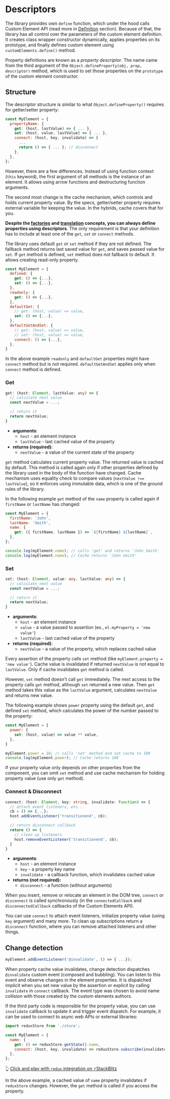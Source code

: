 # Descriptors

The library provides own `define` function, which under the hood calls Custom Element API (read more in [Definition](./definition.md) section). Because of that, the library has all control over the parameters of the custom element definition. It creates class wrapper constructor dynamically, applies properties on its prototype, and finally defines custom element using `customElements.define()` method.

Property definitions are known as a *property descriptor*. The name came from the third argument of the `Object.defineProperty(obj, prop, descriptor)` method, which is used to set those properties on the `prototype` of the custom element constructor.

## Structure

The descriptor structure is similar to what `Object.defineProperty()` requires for getter/setter property:

```javascript
const MyElement = {
  propertyName: {
    get: (host, lastValue) => { ... },
    set: (host, value, lastValue) => { ... },
    connect: (host, key, invalidate) => {
      ...
      return () => { ... }; // disconnect
    },
  },
};
```

However, there are a few differences. Instead of using function context (`this` keyword), the first argument of all methods is the instance of an element. It allows using arrow functions and destructuring function arguments.

The second most change is the cache mechanism, which controls and holds current property value. By the specs, getter/setter property requires external variable for keeping the value. In the hybrids, cache covers that for you.

**Despite the [factories](factories.md) and [translation](translation.md) concepts, you can always define properties using descriptors**. The only requirement is that your definition has to include at least one of the `get`, `set` or `connect` methods. 

The library uses default `get` or `set` method if they are not defined. The fallback method returns last saved value for `get`, and saves passed value for `set`. If `get` method is defined, `set` method does not fallback to default. It allows creating read-only property.

```javascript
const MyElement = {
  defined: {
    get: () => {...},
    set: () => {...},
  },
  readonly: {
    get: () => {...},
  },
  defaultGet: {
    // get: (host, value) => value,
    set: () => {...},
  },
  defaultGetAndSet: {
    // get: (host, value) => value,
    // set: (host, value) => value,
    connect: () => {...},
  },
}
```

In the above example `readonly` and `defaultGet` properties might have `connect` method but is not required. `defaultGetAndSet` applies only when `connect` method is defined.

### Get

```typescript
get: (host: Element, lastValue: any) => {
  // calculate next value
  const nextValue = ...;

  // return it
  return nextValue;
}
```

* **arguments**:
  * `host` - an element instance
  * `lastValue` - last cached value of the property
* **returns (required)**:
  * `nextValue` - a value of the current state of the property

`get` method calculates current property value. The returned value is cached by default. This method is called again only if other properties defined by the library used in the body of the function have changed. Cache mechanism uses equality check to compare values (`nextValue !== lastValue`), so it enforces using immutable data, which is one of the ground rules of the library.

In the following example `get` method of the `name` property is called again if `firstName` or `lastName` has changed:

```javascript
const MyElement = {
  firstName: 'John',
  lastName: 'Smith',
  name: {
    get: ({ firstName, lastName }) => `${firstName} ${lastName}`,
  },
};

console.log(myElement.name); // calls 'get' and returns 'John Smith'
console.log(myElement.name); // Cache returns 'John Smith'
```

### Set

```typescript
set: (host: Element, value: any, lastValue: any) => {
  // calculate next value
  const nextValue = ...;

  // return it
  return nextValue;
}
```

* **arguments**:
  * `host` - an element instance
  * `value` - a value passed to assertion (ex., `el.myProperty = 'new value'`)
  * `lastValue` - last cached value of the property
* **returns (required)**: 
  * `nextValue` - a value of the property, which replaces cached value

Every assertion of the property calls `set` method (like `myElement.property = 'new value'`). Cache value is invalidated if returned `nextValue` is not equal to `lastValue`. Only if cache invalidates `get` method is called. 

However, `set` method doesn't call `get` immediately. The next access to the property calls `get` method, although `set` returned a new value. Then `get` method takes this value as the `lastValue` argument, calculates `nextValue` and returns new value.

The following example shows `power` property using the default `get`, and defined `set` method, which calculates the power of the number passed to the property:

```javascript
const MyElement = {
  power: {
    set: (host, value) => value ** value,
  },
}

myElement.power = 10; // calls 'set' method and set cache to 100
console.log(myElement.power); // Cache returns 100
```

If your property value only depends on other properties from the component, you can omit `set` method and use cache mechanism for holding property value (use only `get` method).

### Connect & Disconnect

```typescript
connect: (host: Element, key: string, invalidate: Function) => {
  // attach event listeners, etc...
  cb = () => {...};
  host.addEventListener('transitionend', cb);

  // return disconnect callback
  return () => {
    // clean up listeners
    host.removeEventListener('transitionend', cb);
  }
}
```

* **arguments**:
  * `host` - an element instance
  * `key` - a property key name
  * `invalidate` - a callback function, which invalidates cached value
* **returns (not required):**
  * `disconnect` - a function (without arguments)

When you insert, remove or relocate an element in the DOM tree, `connect` or `disconnect` is called synchronously (in the `connectedCallback` and `disconnectedCallback` callbacks of the Custom Elements API).

You can use `connect` to attach event listeners, initialize property value (using `key` argument) and many more. To clean up subscriptions return a `disconnect` function, where you can remove attached listeners and other things.

## Change detection

```javascript
myElement.addEventListener('@invalidate', () => { ...});
```

When property cache value invalidates, change detection dispatches `@invalidate` custom event (composed and bubbling). You can listen to this event and observe changes in the element properties. It is dispatched implicit when you set new value by the assertion or explicit by calling `invalidate` in `connect` callback. The event type was chosen to avoid name collision with those created by the custom elements authors.

If the third party code is responsible for the property value, you can use `invalidate` callback to update it and trigger event dispatch. For example, it can be used to connect to async web APIs or external libraries:

```javascript
import reduxStore from './store';

const MyElement = {
  name: {
    get: () => reduxStore.getState().name,
    connect: (host, key, invalidate) => reduxStore.subscribe(invalidate),
  },
};
```

👆 [Click and play with `redux` integration on ⚡StackBlitz](https://stackblitz.com/edit/hybrids-redux-counter?file=redux-counter.js)

In the above example, a cached value of `name` property invalidates if `reduxStore` changes. However, the `get` method is called if you access the property.
